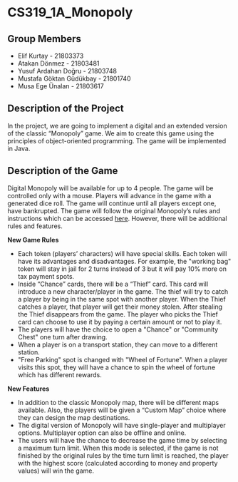 # CS319_1A_Monopoly

## Group Members

* Elif Kurtay - 21803373
* Atakan Dönmez - 21803481
* Yusuf Ardahan Doğru - 21803748
* Mustafa Göktan Güdükbay - 21801740
* Musa Ege Ünalan - 21803617

## Description of the Project

In the project, we are going to implement a digital and an extended version of the classic “Monopoly” game. We aim to create this game using the principles of object-oriented programming. The game will be implemented in Java.

## Description of the Game

Digital Monopoly will be available for up to 4 people. The game will be controlled only with a mouse. Players will advance in the game with a generated dice roll. The game will continue until all players except one, have bankrupted. The game will follow the original Monopoly’s rules and instructions which can be accessed [here](https://github.com/elifKurtay/CS319_1A_Monopoly/blob/master/documents/Classic%20Monopoly%20Rules). However, there will be additional rules and features.

**New Game Rules**
* Each token (players’ characters) will have special skills. Each token will have its advantages and disadvantages. For example, the "working bag" token will stay in jail for 2 turns instead of 3 but it will pay 10% more on tax payment spots. 
* Inside “Chance” cards, there will be a “Thief” card. This card will introduce a new character/player in the game. The thief will try to catch a player by being in the same spot with another player. When the Thief catches a player, that player will get their money stolen. After stealing the Thief disappears from the game. The player who picks the Thief card can choose to use it by paying a certain amount or not to play it.
* The players will have the choice to open a "Chance" or "Community Chest" one turn after drawing.
* When a player is on a transport station, they can move to a different station.
* "Free Parking" spot is changed with "Wheel of Fortune". When a player visits this spot, they will have a chance to spin the wheel of fortune which has different rewards.

**New Features**
* In addition to the classic Monopoly map, there will be different maps available. Also, the players will be given a “Custom Map” choice where they can design the map destinations.
* The digital version of Monopoly will have single-player and multiplayer options. Multiplayer option can also be offline and online.
* The users will have the chance to decrease the game time by selecting a maximum turn limit. When this mode is selected, if the game is not finished by the original rules by the time turn limit is reached, the player with the highest score (calculated according to money and property values) will win the game.

